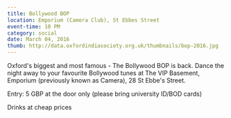 ```yaml
---
title: Bollywood BOP
location: Emporium (Camera Club), St Ebbes Street
event-time: 10 PM
category: social
date: March 04, 2016
thumb: http://data.oxfordindiasociety.org.uk/thumbnails/bop-2016.jpg
---
```


Oxford's biggest and most famous - The Bollywood BOP is back. 
Dance the night away to your favourite Bollywood tunes
at The VIP Basement, Emporium (previously known as Camera), 28 St Ebbe's Street.

Entry: 5 GBP at the door only (please bring university ID/BOD cards)

Drinks at cheap prices

